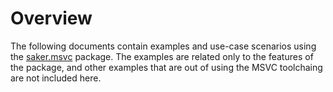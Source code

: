 # Overview

The following documents contain examples and use-case scenarios using the [saker.msvc](https://nest.saker.build/package/saker.msvc) package. The examples are related only to the features of the package, and other examples that are out of using the MSVC toolchaing are not included here.
